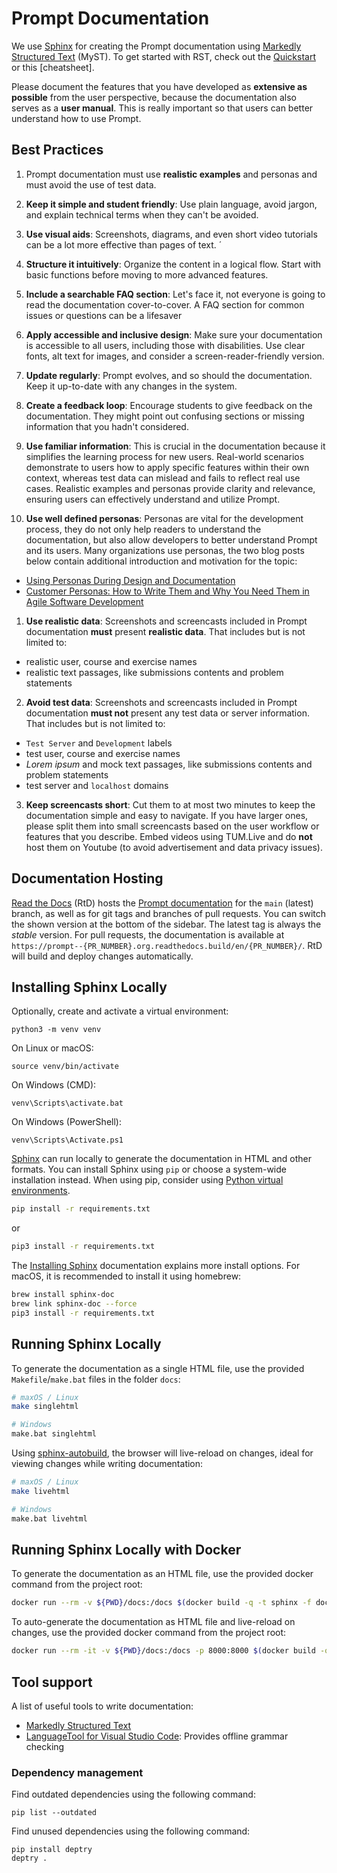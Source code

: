 # Prompt Documentation

We use [Sphinx] for creating the Prompt documentation using [Markedly Structured Text] (MyST).
To get started with RST, check out the [Quickstart] or this [cheatsheet].

Please document the features that you have developed as **extensive as possible** from the user perspective, because the documentation also serves as a **user manual**. This is really important so that users can better understand how to use Prompt.


## Best Practices
1. Prompt documentation must use **realistic examples** and personas and must avoid the use of test data. 

2. **Keep it simple and student friendly**: Use plain language, avoid jargon, and explain technical terms when they can't be avoided.

3. **Use visual aids**: Screenshots, diagrams, and even short video tutorials can be a lot more effective than pages of text. ´
   
4. **Structure it intuitively**: Organize the content in a logical flow. Start with basic functions before moving to more advanced features.

5. **Include a searchable FAQ section**: Let's face it, not everyone is going to read the documentation cover-to-cover. A FAQ section for common issues or questions can be a lifesaver

6. **Apply accessible and inclusive design**: Make sure your documentation is accessible to all users, including those with disabilities. Use clear fonts, alt text for images, and consider a screen-reader-friendly version.

7. **Update regularly**: Prompt evolves, and so should the documentation. Keep it up-to-date with any changes in the system.

8. **Create a feedback loop**: Encourage students to give feedback on the documentation. They might point out confusing sections or missing information that you hadn't considered.

9.  **Use familiar information**: This is crucial in the documentation because it simplifies the learning process for new users. Real-world scenarios demonstrate to users how to apply specific features within their own context, whereas test data can mislead and fails to reflect real use cases. Realistic examples and personas provide clarity and relevance, ensuring users can effectively understand and utilize Prompt.

10. **Use well defined personas**: Personas are vital for the development process, they do not only help readers to understand the documentation, but also allow developers to better understand Prompt and its users. Many organizations use personas, the two blog posts below contain additional introduction and motivation for the topic:
- [Using Personas During Design and Documentation](https://www.uxmatters.com/mt/archives/2010/10/using-personas-during-design-and-documentation.php)
- [Customer Personas: How to Write Them and Why You Need Them in Agile Software Development](https://community.atlassian.com/t5/App-Central/Customer-Personas-How-to-Write-Them-and-Why-You-Need-Them-in/ba-p/759228)

1.  **Use realistic data**: Screenshots and screencasts included in Prompt documentation **must** present **realistic data**. That includes but is not limited to:
   - realistic user, course and exercise names
   - realistic text passages, like submissions contents and problem statements  

2.  **Avoid test data**: Screenshots and screencasts included in Prompt documentation **must not** present any test data or server information. That includes but is not limited to:
   - `Test Server` and `Development` labels
   - test user, course and exercise names
   - _Lorem ipsum_ and mock text passages, like submissions contents and problem statements 
   - test server and `localhost` domains

3.  **Keep screencasts short**: Cut them to at most two minutes to keep the documentation simple and easy to navigate. If you have larger ones, please split them into small screencasts based on the user workflow or features that you describe. Embed videos using TUM.Live and do **not** host them on Youtube (to avoid advertisement and data privacy issues).


## Documentation Hosting

[Read the Docs] (RtD) hosts the [Prompt documentation] for the `main` (latest) branch, as well as for
git tags and branches of pull requests.
You can switch the shown version at the bottom of the sidebar.
The latest tag is always the _stable_ version.
For pull requests, the documentation is available at `https://prompt--{PR_NUMBER}.org.readthedocs.build/en/{PR_NUMBER}/`.
RtD will build and deploy changes automatically.

## Installing Sphinx Locally

Optionally, create and activate a virtual environment:
```
python3 -m venv venv
```
On Linux or macOS:
```
source venv/bin/activate
```
On Windows (CMD):
```
venv\Scripts\activate.bat
```
On Windows (PowerShell):
```
venv\Scripts\Activate.ps1
```


[Sphinx] can run locally to generate the documentation in HTML and other formats.
You can install Sphinx using `pip` or choose a system-wide installation instead.
When using pip, consider using [Python virtual environments].
```bash
pip install -r requirements.txt
```
or
```bash
pip3 install -r requirements.txt
```
The [Installing Sphinx] documentation explains more install options.
For macOS, it is recommended to install it using homebrew:
```bash
brew install sphinx-doc
brew link sphinx-doc --force
pip3 install -r requirements.txt
```

## Running Sphinx Locally

To generate the documentation as a single HTML file, use the provided `Makefile`/`make.bat` files in the folder `docs`:
```bash
# maxOS / Linux
make singlehtml

# Windows
make.bat singlehtml
```


Using [sphinx-autobuild], the browser will live-reload on changes, ideal for viewing changes while writing documentation:
```bash
# maxOS / Linux
make livehtml

# Windows
make.bat livehtml
```

## Running Sphinx Locally with Docker

To generate the documentation as an HTML file, use the provided docker command from the project root:
```bash
docker run --rm -v ${PWD}/docs:/docs $(docker build -q -t sphinx -f docs/Dockerfile ./docs) make singlehtml
```

To auto-generate the documentation as HTML file and live-reload on changes,
use the provided docker command from the project root:
```bash
docker run --rm -it -v ${PWD}/docs:/docs -p 8000:8000 $(docker build -q -t sphinx -f docs/Dockerfile ./docs)
```

## Tool support
A list of useful tools to write documentation:
- [Markedly Structured Text](https://myst-parser.readthedocs.io)
- [LanguageTool for Visual Studio Code](https://marketplace.visualstudio.com/items?itemName=ExecutableBookProject.myst-highlight): Provides offline grammar checking


<!-- -- -- -- -- -- -- -- -- -- -- -- -- -- -- -- -- -- -- -- -- -- -- -- -->
[Prompt documentation]: https://prompt.readthedocs.io

[Markedly Structured Text]: https://myst-parser.readthedocs.io
[Quickstart]: https://myst-parser.readthedocs.io/en/latest/intro.html

[Sphinx]: https://www.sphinx-doc.org/en/master/
[Installing Sphinx]: https://www.sphinx-doc.org/en/master/usage/installation.html
[Python virtual environments]: https://docs.python.org/3/library/venv.html
[sphinx-autobuild]: https://pypi.org/project/sphinx-autobuild/
[Read the Docs]: https://readthedocs.org


### Dependency management

Find outdated dependencies using the following command:
```
pip list --outdated
```

Find unused dependencies using the following command:
```
pip install deptry
deptry .
```